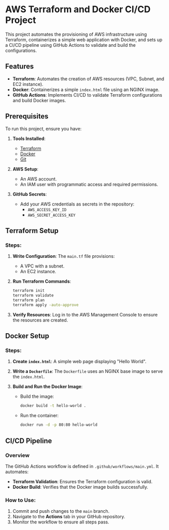 # AWS Terraform and Docker CI/CD Project

This project automates the provisioning of AWS infrastructure using Terraform, containerizes a simple web application with Docker, and sets up a CI/CD pipeline using GitHub Actions to validate and build the configurations.



## Features
- **Terraform**: Automates the creation of AWS resources (VPC, Subnet, and EC2 instance).
- **Docker**: Containerizes a simple `index.html` file using an NGINX image.
- **GitHub Actions**: Implements CI/CD to validate Terraform configurations and build Docker images.


## Prerequisites
To run this project, ensure you have:
1. **Tools Installed**:
   - [Terraform](https://www.terraform.io/)
   - [Docker](https://www.docker.com/)
   - [Git](https://git-scm.com/)

2. **AWS Setup**:
   - An AWS account.
   - An IAM user with programmatic access and required permissions.

3. **GitHub Secrets**:
   - Add your AWS credentials as secrets in the repository:
     - `AWS_ACCESS_KEY_ID`
     - `AWS_SECRET_ACCESS_KEY`


## Terraform Setup

### Steps:
1. **Write Configuration**:
   The `main.tf` file provisions:
   - A VPC with a subnet.
   - An EC2 instance.

2. **Run Terraform Commands**:
     ```bash
     terraform init
     terraform validate
     terraform plan
     terraform apply -auto-approve
     ```   
3. **Verify Resources**:
   Log in to the AWS Management Console to ensure the resources are created.

## Docker Setup

### Steps:
1. **Create `index.html`**:
   A simple web page displaying "Hello World".

2. **Write a `Dockerfile`**:
   The `Dockerfile` uses an NGINX base image to serve the `index.html`.

3. **Build and Run the Docker Image**:
   - Build the image:
     ```bash
     docker build -t hello-world .
     ```
   - Run the container:
     ```bash
     docker run -d -p 80:80 hello-world
     ```



## CI/CD Pipeline

### Overview
The GitHub Actions workflow is defined in `.github/workflows/main.yml`. It automates:
- **Terraform Validation**: Ensures the Terraform configuration is valid.
- **Docker Build**: Verifies that the Docker image builds successfully.

### How to Use:
1. Commit and push changes to the `main` branch.
2. Navigate to the **Actions** tab in your GitHub repository.
3. Monitor the workflow to ensure all steps pass.
